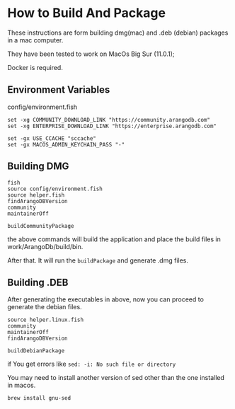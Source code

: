 # How to Build And Package

These instructions are form building dmg(mac) and .deb (debian) packages in a mac computer.

They have been tested to work on MacOs Big Sur (11.0.1);

Docker is required.

## Environment Variables

config/environment.fish

```
set -xg COMMUNITY_DOWNLOAD_LINK "https://community.arangodb.com"
set -xg ENTERPRISE_DOWNLOAD_LINK "https://enterprise.arangodb.com"

set -gx USE_CCACHE "sccache"
set -gx MACOS_ADMIN_KEYCHAIN_PASS "-"
```

## Building DMG

```
fish
source config/environment.fish
source helper.fish
findArangoDBVersion
community
maintainerOff

buildCommunityPackage

```

the above commands will build the application and place the build files in work/ArangoDb/build/bin.

After that. It will run the `buildPackage` and generate .dmg files.

## Building .DEB

After generating the executables in above, now you can proceed to generate the debian files.

```
source helper.linux.fish
community
maintainerOff
findArangoDBVersion

buildDebianPackage

```

if You get errors like `sed: -i: No such file or directory`

You may need to install another version of sed other than the one installed in macos.

```
brew install gnu-sed
```
